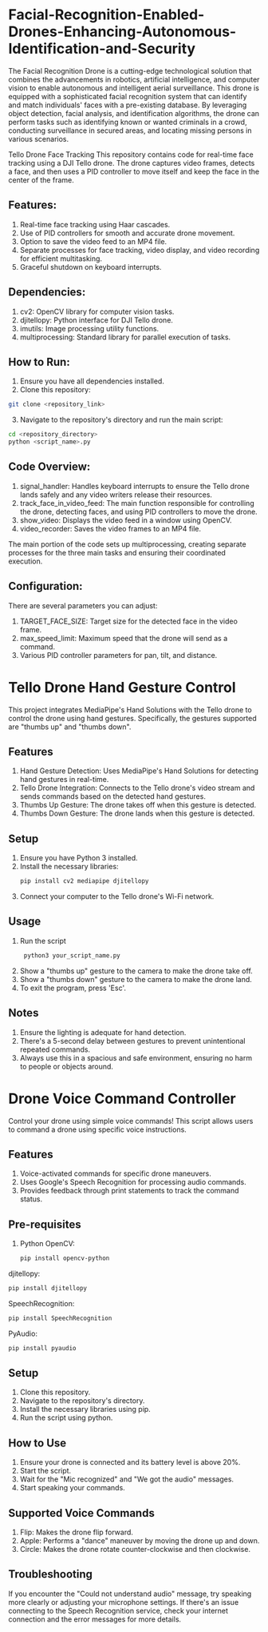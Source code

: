 # Facial-Recognition-Enabled-Drones-Enhancing-Autonomous-Identification-and-Security


The Facial Recognition Drone is a cutting-edge technological solution that combines the advancements in robotics, artificial intelligence, and computer vision to enable autonomous and intelligent aerial surveillance. This drone is equipped with a sophisticated facial recognition system that can identify and match individuals' faces with a pre-existing database. By leveraging object detection, facial analysis, and identification algorithms, the drone can perform tasks such as identifying known or wanted criminals in a crowd, conducting surveillance in secured areas, and locating missing persons in various scenarios.


Tello Drone Face Tracking
This repository contains code for real-time face tracking using a DJI Tello drone. The drone captures video frames, detects a face, and then uses a PID controller to move itself and keep the face in the center of the frame.

## Features:
1. Real-time face tracking using Haar cascades.
2. Use of PID controllers for smooth and accurate drone movement.
3. Option to save the video feed to an MP4 file.
4. Separate processes for face tracking, video display, and video recording for efficient multitasking.
5. Graceful shutdown on keyboard interrupts.

## Dependencies:
1. cv2: OpenCV library for computer vision tasks.
2. djitellopy: Python interface for DJI Tello drone.
3. imutils: Image processing utility functions.
4. multiprocessing: Standard library for parallel execution of tasks.

## How to Run:
1. Ensure you have all dependencies installed.
2. Clone this repository:

``` bash
git clone <repository_link>
```

   3. Navigate to the repository's directory and run the main script:
``` bash
cd <repository_directory>
python <script_name>.py
```

## Code Overview:
   1. signal_handler: Handles keyboard interrupts to ensure the Tello drone lands safely and any video writers release their resources.
   2. track_face_in_video_feed: The main function responsible for controlling the drone, detecting faces, and using PID controllers to move the drone.
   3. show_video: Displays the video feed in a window using OpenCV.
   4. video_recorder: Saves the video frames to an MP4 file.

The main portion of the code sets up multiprocessing, creating separate processes for the three main tasks and ensuring their coordinated execution.

## Configuration:
There are several parameters you can adjust:

1. TARGET_FACE_SIZE: Target size for the detected face in the video frame.
2. max_speed_limit: Maximum speed that the drone will send as a command.
3. Various PID controller parameters for pan, tilt, and distance.




# Tello Drone Hand Gesture Control
This project integrates MediaPipe's Hand Solutions with the Tello drone to control the drone using hand gestures. Specifically, the gestures supported are "thumbs up" and "thumbs down".

## Features

1. Hand Gesture Detection: Uses MediaPipe's Hand Solutions for detecting hand gestures in real-time.
2. Tello Drone Integration: Connects to the Tello drone's video stream and sends commands based on the detected hand gestures.
3. Thumbs Up Gesture: The drone takes off when this gesture is detected.
4. Thumbs Down Gesture: The drone lands when this gesture is detected.

## Setup

1. Ensure you have Python 3 installed.
2. Install the necessary libraries:
    ``` bash
    pip install cv2 mediapipe djitellopy
    ```
3. Connect your computer to the Tello drone's Wi-Fi network.

## Usage

1. Run the script
   ``` bash
    python3 your_script_name.py
    ```
2. Show a "thumbs up" gesture to the camera to make the drone take off.
3. Show a "thumbs down" gesture to the camera to make the drone land.
4. To exit the program, press 'Esc'.

## Notes

1. Ensure the lighting is adequate for hand detection.
2. There's a 5-second delay between gestures to prevent unintentional repeated commands.
3. Always use this in a spacious and safe environment, ensuring no harm to people or objects around.





# Drone Voice Command Controller
Control your drone using simple voice commands! This script allows users to command a drone using specific voice instructions.

## Features
1. Voice-activated commands for specific drone maneuvers.
2. Uses Google's Speech Recognition for processing audio commands.
3. Provides feedback through print statements to track the command status.

## Pre-requisites
1. Python
OpenCV:
    ``` bash
   pip install opencv-python
   ```
djitellopy: 
   ``` bash
   pip install djitellopy
   ```
SpeechRecognition:
   ``` bash
   pip install SpeechRecognition
   ```
PyAudio: 
   ``` bash
   pip install pyaudio
   ```

## Setup
1. Clone this repository.
2. Navigate to the repository's directory.
3. Install the necessary libraries using pip.
4. Run the script using python.

## How to Use
1. Ensure your drone is connected and its battery level is above 20%.
2. Start the script.
3. Wait for the "Mic recognized" and "We got the audio" messages.
4. Start speaking your commands.

## Supported Voice Commands
1. Flip: Makes the drone flip forward.
2. Apple: Performs a "dance" maneuver by moving the drone up and down.
3. Circle: Makes the drone rotate counter-clockwise and then clockwise.

## Troubleshooting
If you encounter the "Could not understand audio" message, try speaking more clearly or adjusting your microphone settings. If there's an issue connecting to the Speech Recognition service, check your internet connection and the error messages for more details.





